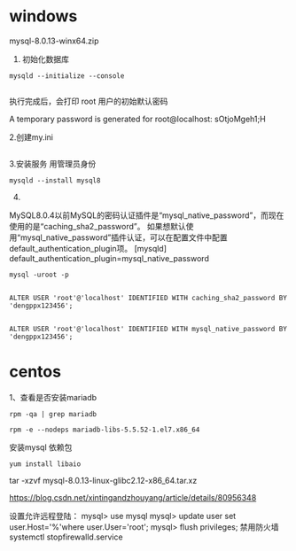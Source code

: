 # windows

mysql-8.0.13-winx64.zip

1. 初始化数据库

~~~
mysqld --initialize --console


~~~


执行完成后，会打印 root 用户的初始默认密码

 A temporary password is generated for root@localhost: sOtjoMgeh1;H

2.创建my.ini

~~~

~~~

3.安装服务
 用管理员身份
 
~~~
mysqld --install mysql8
~~~


4. 

MySQL8.0.4以前MySQL的密码认证插件是“mysql_native_password”，而现在使用的是“caching_sha2_password”。
如果想默认使用“mysql_native_password”插件认证，可以在配置文件中配置default_authentication_plugin项。
[mysqld]
default_authentication_plugin=mysql_native_password
~~~
mysql -uroot -p


ALTER USER 'root'@'localhost' IDENTIFIED WITH caching_sha2_password BY 'dengppx123456';


ALTER USER 'root'@'localhost' IDENTIFIED WITH mysql_native_password BY 'dengppx123456';
~~~


# centos
1、查看是否安装mariadb
~~~
rpm -qa | grep mariadb

rpm -e --nodeps mariadb-libs-5.5.52-1.el7.x86_64
~~~

安装mysql 依赖包

~~~
yum install libaio
~~~

tar -xzvf mysql-8.0.13-linux-glibc2.12-x86_64.tar.xz


https://blog.csdn.net/xintingandzhouyang/article/details/80956348

设置允许远程登陆：
mysql> use mysql
mysql> update user set user.Host='%'where user.User='root';
mysql> flush privileges;
禁用防火墙
systemctl stopfirewalld.service


